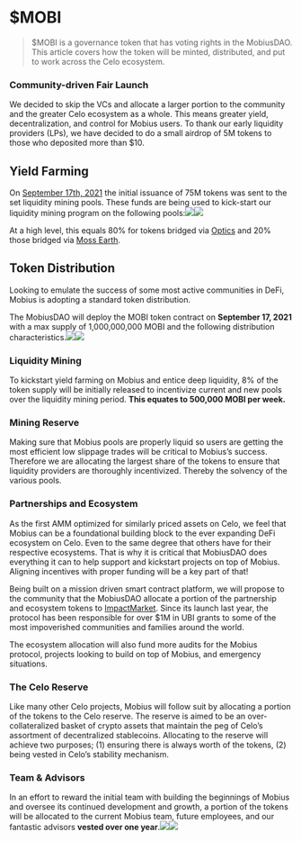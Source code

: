 # $MOBI

> $MOBI is a governance token that has voting rights in the MobiusDAO. This article covers how the token will be minted, distributed, and put to work across the Celo ecosystem.

### Community-driven Fair Launch <a id="b282"></a>

We decided to skip the VCs and allocate a larger portion to the community and the greater Celo ecosystem as a whole. This means greater yield, decentralization, and control for Mobius users. To thank our early liquidity providers \(LPs\), we have decided to do a small airdrop of 5M tokens to those who deposited more than $10.

## Yield Farming <a id="c3b5"></a>

On [September 17th, 2021](https://www.mobius.money/#/pool) the initial issuance of 75M tokens was sent to the set liquidity mining pools. These funds are being used to kick-start our liquidity mining program on the following pools:![](https://miro.medium.com/max/30/1*cpTqemvEuF-bZeOdjGYTfg@2x.png?q=20)![](https://miro.medium.com/max/700/1*cpTqemvEuF-bZeOdjGYTfg@2x.png)

At a high level, this equals 80% for tokens bridged via [Optics](https://medium.com/celoorg/announcing-optics-a-gas-efficient-interoperability-standard-for-cross-chain-communication-e597163b2) and 20% those bridged via [Moss Earth](http://bridge.moss.earth/).

## **Token Distribution** <a id="5dd4"></a>

Looking to emulate the success of some most active communities in DeFi, Mobius is adopting a standard token distribution.

The MobiusDAO will deploy the MOBI token contract on **September 17, 2021** with a max supply of 1,000,000,000 MOBI and the following distribution characteristics.![](https://miro.medium.com/max/30/1*RgH80ddD_88FDQ_-IVKErg@2x.png?q=20)![](https://miro.medium.com/max/700/1*RgH80ddD_88FDQ_-IVKErg@2x.png)

### Liquidity Mining <a id="2ed4"></a>

To kickstart yield farming on Mobius and entice deep liquidity, 8% of the token supply will be initially released to incentivize current and new pools over the liquidity mining period. **This equates to 500,000 MOBI per week.**

### Mining Reserve <a id="641c"></a>

Making sure that Mobius pools are properly liquid so users are getting the most efficient low slippage trades will be critical to Mobius’s success. Therefore we are allocating the largest share of the tokens to ensure that liquidity providers are thoroughly incentivized. Thereby the solvency of the various pools.

### Partnerships and Ecosystem <a id="3d93"></a>

As the first AMM optimized for similarly priced assets on Celo, we feel that Mobius can be a foundational building block to the ever expanding DeFi ecosystem on Celo. Even to the same degree that others have for their respective ecosystems. That is why it is critical that MobiusDAO does everything it can to help support and kickstart projects on top of Mobius. Aligning incentives with proper funding will be a key part of that!

Being built on a mission driven smart contract platform, we will propose to the community that the MobiusDAO allocate a portion of the partnership and ecosystem tokens to [ImpactMarket](https://www.impactmarket.com/). Since its launch last year, the protocol has been responsible for over $1M in UBI grants to some of the most impoverished communities and families around the world.

The ecosystem allocation will also fund more audits for the Mobius protocol, projects looking to build on top of Mobius, and emergency situations.

### The Celo Reserve <a id="829e"></a>

Like many other Celo projects, Mobius will follow suit by allocating a portion of the tokens to the Celo reserve. The reserve is aimed to be an over-collateralized basket of crypto assets that maintain the peg of Celo’s assortment of decentralized stablecoins. Allocating to the reserve will achieve two purposes; \(1\) ensuring there is always worth of the tokens, \(2\) being vested in Celo’s stability mechanism.

### Team & Advisors <a id="da40"></a>

In an effort to reward the initial team with building the beginnings of Mobius and oversee its continued development and growth, a portion of the tokens will be allocated to the current Mobius team, future employees, and our fantastic advisors **vested over one year**.![](https://miro.medium.com/max/30/1*uqYlbs3X1jAsvhi7PnC24Q.png?q=20)![](https://miro.medium.com/max/700/1*uqYlbs3X1jAsvhi7PnC24Q.png)  


